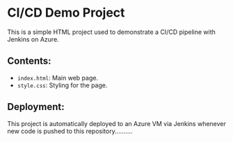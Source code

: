 # CI/CD Demo Project

This is a simple HTML project used to demonstrate a CI/CD pipeline with Jenkins on Azure.

## Contents:
- `index.html`: Main web page.
- `style.css`: Styling for the page.

## Deployment:
This project is automatically deployed to an Azure VM via Jenkins whenever new code is pushed to this repository..........
